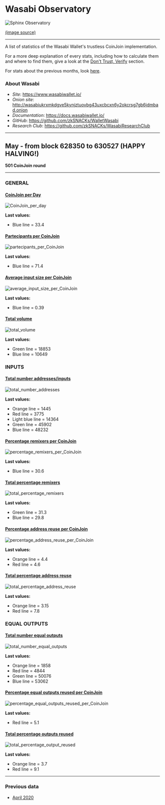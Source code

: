 # Wasabi Observatory

![Sphinx Observatory](Sphinx_Observatorium.jpg)

[(image source)](https://en.wikipedia.org/wiki/Sphinx_Observatory)

---

A list of statistics of the Wasabi Wallet's trustless CoinJoin implementation.

For a more deep explanation of every stats, including how to calculate them and where to find them, give a look at the [Don't Trust, Verify](Dont_Trust_Verify.md) section.

For stats about the previous months, look [here](months_list.md).

### About Wasabi

* *Site*: https://www.wasabiwallet.io/
* *Onion site*: http://wasabiukrxmkdgve5kynjztuovbg43uxcbcxn6y2okcrsg7gb6jdmbad.onion
* *Documentation*: https://docs.wasabiwallet.io/
* *GitHub*: https://github.com/zkSNACKs/WalletWasabi
* *Research Club*: https://github.com/zkSNACKs/WasabiResearchClub

---

## May - from block 628350 to 630527 (**HAPPY HALVING!**)
**501 CoinJoin round**

---

### GENERAL

#### [CoinJoin per Day](Dont_Trust_Verify.md#coinjoin-per-day)
![CoinJoin_per_day](2020/May/CoinJoin_per_day.png)

**Last values:**

* Blue line = 33.4

#### [Partecipants per CoinJoin](Dont_Trust_Verify.md#partecipants-per-coinjoin)
![partecipants_per_CoinJoin](2020/May/partecipants_per_CoinJoin.png)

**Last values:**

* Blue line = 71.4

#### [Average input size per CoinJoin](Dont_Trust_Verify.md#average-input-size-per-coinjoin)
![average_input_size_per_CoinJoin](2020/May/average_input_size_per_CoinJoin.png)

**Last values:**

* Blue line = 0.39

#### [Total volume](Dont_Trust_Verify.md#total-volume)
![total_volume](2020/May/total_volume.png)

**Last values:**

* Green line = 18853
* Blue line = 10649

### INPUTS

#### [Total number addresses/inputs](Dont_Trust_Verify.md#total-number-of-addresses)
![total_number_addresses](2020/May/total_number_addresses.png)

**Last values:**

* Orange line = 1445
* Red line = 3775
* Light blue line = 14364
* Green line = 45902
* Blue line = 48232

#### [Percentage remixers per CoinJoin](Dont_Trust_Verify.md#percentage-remixers-per-coinjoin)
![percentage_remixers_per_CoinJoin](2020/May/percentage_remixers_per_CoinJoin.png)

**Last values:**

* Blue line = 30.6

#### [Total percentage remixers](Dont_Trust_Verify.md#total-percentage-remixers)
![total_percentage_remixers](2020/May/total_percentage_remixers.png)

**Last values:**

* Green line = 31.3
* Blue line = 29.8

#### [Percentage address reuse per CoinJoin](Dont_Trust_Verify.md#percentage-address-reuse-per-coinjoin)
![percentage_address_reuse_per_CoinJoin](2020/May/percentage_address_reuse_per_CoinJoin.png)

**Last values:**

* Orange line = 4.4
* Red line = 4.6

#### [Total percentage address reuse](Dont_Trust_Verify.md#total-percentage-address-reuse)
![total_percentage_address_reuse](2020/May/total_percentage_address_reuse.png)

**Last values:**

* Orange line = 3.15
* Red line = 7.8

### EQUAL OUTPUTS

#### [Total number equal outputs](Dont_Trust_Verify.md#total-number-equal-outputs)
![total_number_equal_outputs](2020/May/total_number_equal_output_reused.png)

**Last values:**

* Orange line = 1858
* Red line = 4844
* Green line = 50076
* Blue line = 53062

#### [Percentage equal outputs reused per CoinJoin](Dont_Trust_Verify.md#percentage-equal-outputs-reused-per-coinjoin)
![percentage_equal_outputs_reused_per_CoinJoin](2020/May/percentage_equal_outputs_reused_per_CoinJoin.png)

**Last values:**

* Red line = 5.1

#### [Total percentage outputs reused](Dont_Trust_Verify.md#total-percentage-equal-outputs-reused)
![total_percentage_output_reused](2020/May/total_percentage_outputs_reused.png)

**Last values:**

* Orange line = 3.7
* Red line = 9.1

---

### Previous data

* [April 2020](2020/April/README.md)
